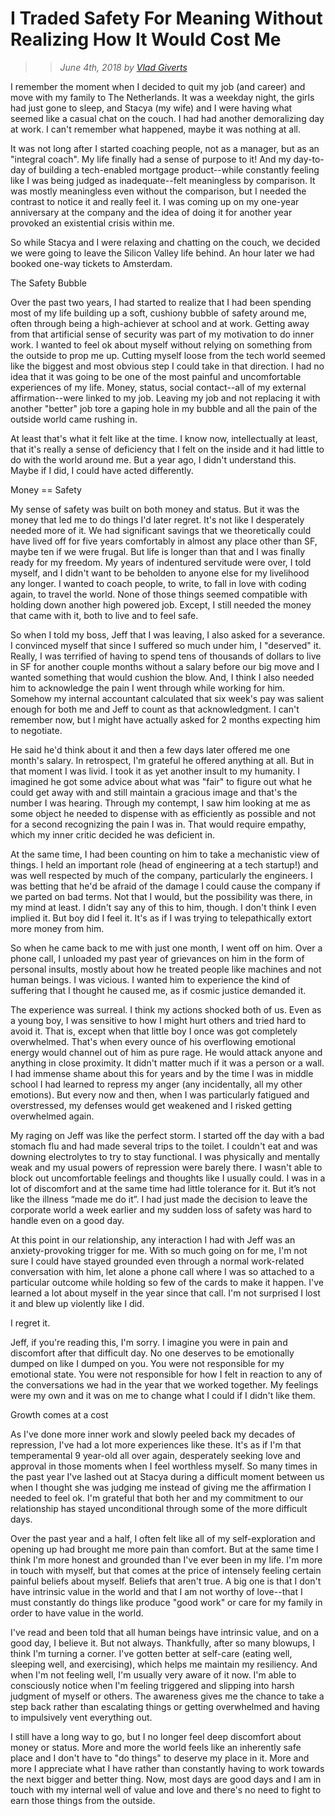 # I Traded Safety For Meaning Without Realizing How It Would Cost Me
>> _June 4th, 2018 by [Vlad Giverts](/purposeful-leadership-coaching)_

I remember the moment when I decided to quit my job (and career) and move with my family to The Netherlands. It was a weekday night, the girls had just gone to sleep, and Stacya (my wife) and I were having what seemed like a casual chat on the couch. I had had another demoralizing day at work. I can't remember what happened, maybe it was nothing at all.

It was not long after I started coaching people, not as a manager, but as an "integral coach". My life finally had a sense of purpose to it! And my day-to-day of building a tech-enabled mortgage product--while constantly feeling like I was being judged as inadequate--felt meaningless by comparison. It was mostly meaningless even without the comparison, but I needed the contrast to notice it and really feel it. I was coming up on my one-year anniversary at the company and the idea of doing it for another year provoked an existential crisis within me. 

So while Stacya and I were relaxing and chatting on the couch, we decided we were going to leave the Silicon Valley life behind. An hour later we had booked one-way tickets to Amsterdam. 


The Safety Bubble

Over the past two years, I had started to realize that I had been spending most of my life building up a soft, cushiony bubble of safety around me, often through being a high-achiever at school and at work. Getting away from that artificial sense of security was part of my motivation to do inner work. I wanted to feel ok about myself without relying on something from the outside to prop me up. Cutting myself loose from the tech world seemed like the biggest and most obvious step I could take in that direction. I had no idea that it was going to be one of the most painful and uncomfortable experiences of my life. Money, status, social contact--all of my external affirmation--were linked to my job. Leaving my job and not replacing it with another "better" job tore a gaping hole in my bubble and all the pain of the outside world came rushing in. 

At least that's what it felt like at the time. I know now, intellectually at least, that it's really a sense of deficiency that I felt on the inside and it had little to do with the world around me. But a year ago, I didn't understand this. Maybe if I did, I could have acted differently.


Money == Safety

My sense of safety was built on both money and status. But it was the money that led me to do things I'd later regret. It's not like I desperately needed more of it. We had significant savings that we theoretically could have lived off for five years comfortably in almost any place other than SF, maybe ten if we were frugal. But life is longer than that and I was finally ready for my freedom. My years of indentured servitude were over, I told myself, and I didn't want to be beholden to anyone else for my livelihood any longer. I wanted to coach people, to write, to fall in love with coding again, to travel the world. None of those things seemed compatible with holding down another high powered job. Except, I still needed the money that came with it, both to live and to feel safe.

So when I told my boss, Jeff that I was leaving, I also asked for a severance. I convinced myself that since I suffered so much under him, I "deserved" it. Really, I was terrified of having to spend tens of thousands of dollars to live in SF for another couple months without a salary before our big move and I wanted something that would cushion the blow. And, I think I also needed him to acknowledge the pain I went through while working for him. Somehow my internal accountant calculated that six week's pay was salient enough for both me and Jeff to count as that acknowledgment. I can't remember now, but I might have actually asked for 2 months expecting him to negotiate.

He said he'd think about it and then a few days later offered me one month's salary. In retrospect, I'm grateful he offered anything at all. But in that moment I was livid. I took it as yet another insult to my humanity. I imagined he got some advice about what was "fair" to figure out what he could get away with and still maintain a gracious image and that's the number I was hearing. Through my contempt, I saw him looking at me as some object he needed to dispense with as efficiently as possible and not for a second recognizing the pain I was in. That would require empathy, which my inner critic decided he was deficient in. 

At the same time, I had been counting on him to take a mechanistic view of things. I held an important role (head of engineering at a tech startup!) and was well respected by much of the company, particularly the engineers. I was betting that he'd be afraid of the damage I could cause the company if we parted on bad terms. Not that I would, but the possibility was there, in my mind at least. I didn't say any of this to him, though. I don't think I even implied it. But boy did I feel it. It's as if I was trying to telepathically extort more money from him.

So when he came back to me with just one month, I went off on him. Over a phone call, I unloaded my past year of grievances on him in the form of personal insults, mostly about how he treated people like machines and not human beings. I was vicious. I wanted him to experience the kind of suffering that I thought he caused me, as if cosmic justice demanded it.

The experience was surreal. I think my actions shocked both of us. Even as a young boy, I was sensitive to how I might hurt others and tried hard to avoid it. That is, except when that little boy I once was got completely overwhelmed. That's when every ounce of his overflowing emotional energy would channel out of him as pure rage. He would attack anyone and anything in close proximity. It didn't matter much if it was a person or a wall. I had immense shame about this for years and by the time I was in middle school I had learned to repress my anger (any incidentally, all my other emotions). But every now and then, when I was particularly fatigued and overstressed, my defenses would get weakened and I risked getting overwhelmed again.

My raging on Jeff was like the perfect storm. I started off the day with a bad stomach flu and had made several trips to the toilet. I couldn't eat and was downing electrolytes to try to stay functional. I was physically and mentally weak and my usual powers of repression were barely there. I wasn't able to block out uncomfortable feelings and thoughts like I usually could. I was in a lot of discomfort and at the same time had little tolerance for it. But it’s not like the illness “made me do it”. I had just made the decision to leave the corporate world a week earlier and my sudden loss of safety was hard to handle even on a good day.

At this point in our relationship, any interaction I had with Jeff was an anxiety-provoking trigger for me. With so much going on for me, I'm not sure I could have stayed grounded even through a normal work-related conversation with him, let alone a phone call where I was so attached to a particular outcome while holding so few of the cards to make it happen. I've learned a lot about myself in the year since that call. I'm not surprised I lost it and blew up violently like I did. 

I regret it.

Jeff, if you're reading this, I'm sorry. I imagine you were in pain and discomfort after that difficult day. No one deserves to be emotionally dumped on like I dumped on you. You were not responsible for my emotional state. You were not responsible for how I felt in reaction to any of the conversations we had in the year that we worked together. My feelings were my own and it was on me to change what I could if I didn't like them. 


Growth comes at a cost

As I've done more inner work and slowly peeled back my decades of repression, I've had a lot more experiences like these. It's as if I'm that temperamental 9 year-old all over again, desperately seeking love and approval in those moments when I feel worthless myself. So many times in the past year I've lashed out at Stacya during a difficult moment between us when I thought she was judging me instead of giving me the affirmation I needed to feel ok. I'm grateful that both her and my commitment to our relationship has stayed unconditional through some of the more difficult days.

Over the past year and a half, I often felt like all of my self-exploration and opening up had brought me more pain than comfort. But at the same time I think I'm more honest and grounded than I've ever been in my life. I'm more in touch with myself, but that comes at the price of intensely feeling certain painful beliefs about myself. Beliefs that aren't true. A big one is that I don't have intrinsic value in the world and that I am not worthy of love--that I must constantly do things like produce "good work" or care for my family in order to have value in the world. 

I've read and been told that all human beings have intrinsic value, and on a good day, I believe it. But not always. Thankfully, after so many blowups, I think I'm turning a corner. I've gotten better at self-care (eating well, sleeping well, and exercising), which helps me maintain my resiliency. And when I'm not feeling well, I'm usually very aware of it now. I'm able to consciously notice when I'm feeling triggered and slipping into harsh judgment of myself or others. The awareness gives me the chance to take a step back rather than escalating things or getting overwhelmed and having to impulsively vent everything out.

I still have a long way to go, but I no longer feel deep discomfort about money or status. More and more the world feels like an inherently safe place and I don't have to "do things" to deserve my place in it. More and more I appreciate what I have rather than constantly having to work towards the next bigger and better thing. Now, most days are good days and I am in touch with my internal well of value and love and there's no need to fight to earn those things from the outside.